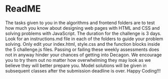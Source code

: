 # ReadME
The tasks given to you in the algorithms and frontend folders are to test how much you know about designing web pages with HTML and CSS and solving problems with JavaScript. The duration for the challenge is 3 days.  Look for an instructions.md file in each of the folders to guide your problem solving. Only edit your index.html, style.css and the function blocks inside the 5 challenge.js files.  Passing or failing these weekly assessments does not in anyway hinder your chances of getting into Decagon. We encourage you to try them out no matter how overwhelming they may look as we believe they will better prepare you.  Model solutions will be given in subsequent classes after the submission deadline is over.  Happy Coding!!!

